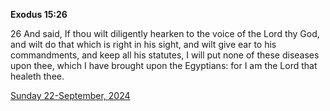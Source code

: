 **Exodus 15:26**

26 And said, If thou wilt diligently hearken to the voice of the Lord thy God, and wilt do that which is right in his sight, and wilt give ear to his commandments, and keep all his statutes, I will put none of these diseases upon thee, which I have brought upon the Egyptians: for I am the Lord that healeth thee.

[Sunday 22-September, 2024](https://getbible.life/kjv/Exodus/15/26)
